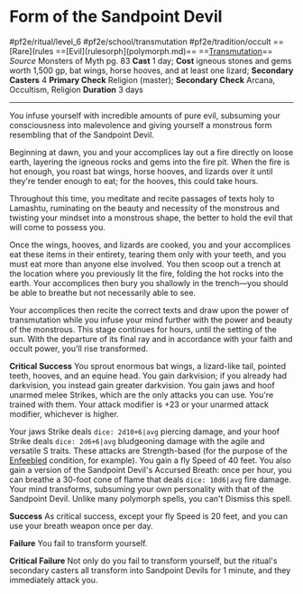 # Form of the Sandpoint Devil
#pf2e/ritual/level_6 #pf2e/school/transmutation #pf2e/tradition/occult
==[Rare](rules ==[Evil](rulesorph](polymorph.md)== ==[Transmutation](rules/traits/transmutation.md)==
*Source* Monsters of Myth pg. 83
**Cast** 1 day; **Cost** igneous stones and gems worth 1,500 gp, bat wings, horse hooves, and at least one lizard; **Secondary Casters** 4
**Primary Check** Religion (master); **Secondary Check** Arcana, Occultism, Religion
**Duration** 3 days

---
You infuse yourself with incredible amounts of pure evil, subsuming your consciousness into malevolence and giving yourself a monstrous form resembling that of the Sandpoint Devil.

Beginning at dawn, you and your accomplices lay out a fire directly on loose earth, layering the igneous rocks and gems into the fire pit. When the fire is hot enough, you roast bat wings, horse hooves, and lizards over it until they're tender enough to eat; for the hooves, this could take hours.

Throughout this time, you meditate and recite passages of texts holy to Lamashtu, ruminating on the beauty and necessity of the monstrous and twisting your mindset into a monstrous shape, the better to hold the evil that will come to possess you.

Once the wings, hooves, and lizards are cooked, you and your accomplices eat these items in their entirety, tearing them only with your teeth, and you must eat more than anyone else involved. You then scoop out a trench at the location where you previously lit the fire, folding the hot rocks into the earth. Your accomplices then bury you shallowly in the trench—you should be able to breathe but not necessarily able to see.

Your accomplices then recite the correct texts and draw upon the power of transmutation while you infuse your mind further with the power and beauty of the monstrous. This stage continues for hours, until the setting of the sun. With the departure of its final ray and in accordance with your faith and occult power, you'll rise transformed.

**Critical Success** You sprout enormous bat wings, a lizard-like tail, pointed teeth, hooves, and an equine head. You gain darkvision; if you already had darkvision, you instead gain greater darkvision. You gain jaws and hoof unarmed melee Strikes, which are the only attacks you can use. You're trained with them. Your attack modifier is +23 or your unarmed attack modifier, whichever is higher. 

Your jaws Strike deals `dice: 2d10+6|avg` piercing damage, and your hoof Strike deals `dice: 2d6+6|avg` bludgeoning damage with the agile and versatile S traits. These attacks are Strength-based (for the purpose of the [Enfeebled](../../../Conditions/Enfeebled.md) condition, for example). You gain a fly Speed of 40 feet. You also gain a version of the Sandpoint Devil's Accursed Breath: once per hour, you can breathe a 30-foot cone of flame that deals `dice: 10d6|avg` fire damage. Your mind transforms, subsuming your own personality with that of the Sandpoint Devil. Unlike many polymorph spells, you can't Dismiss this spell.

**Success** As critical success, except your fly Speed is 20 feet, and you can use your breath weapon once per day.

**Failure** You fail to transform yourself.

**Critical Failure** Not only do you fail to transform yourself, but the ritual's secondary casters all transform into Sandpoint Devils for 1 minute, and they immediately attack you.